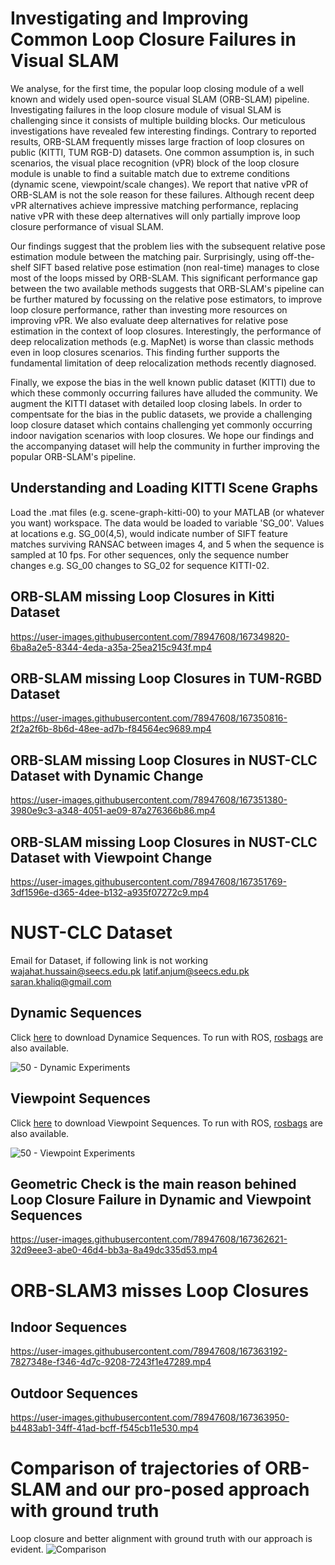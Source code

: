 # Investigating and Improving Common Loop Closure Failures in Visual SLAM
We analyse, for the first time, the popular loop closing module of a well known and widely used open-source visual SLAM (ORB-SLAM) pipeline. Investigating failures in the loop closure module of visual SLAM is challenging since it consists of multiple building blocks. Our meticulous investigations have revealed few interesting findings. 
Contrary to reported results, ORB-SLAM frequently misses large fraction of loop closures on public (KITTI, TUM RGB-D) datasets. One common assumption is, in such scenarios, the visual place recognition (vPR) block of the loop closure module is unable to find a suitable match due to extreme conditions (dynamic scene, viewpoint/scale changes). We report that native vPR of ORB-SLAM is not the sole reason for these failures. Although recent deep vPR alternatives achieve impressive matching performance, replacing native vPR with these deep alternatives will only partially improve loop closure performance of visual SLAM. 

Our findings suggest that the problem lies with the subsequent relative pose estimation module between the matching pair. Surprisingly, using off-the-shelf SIFT based relative pose estimation (non real-time) manages to close most of the loops missed by ORB-SLAM. This significant performance gap between the two available methods suggests that ORB-SLAM's pipeline can be further matured by focussing on the relative pose estimators, to improve loop closure performance, rather than investing more resources on improving vPR. We also evaluate deep alternatives for relative pose estimation in the context of loop closures. Interestingly, the performance of deep relocalization methods (e.g. MapNet) is worse than classic methods even in loop closures scenarios. This finding further supports the fundamental limitation of deep relocalization methods recently diagnosed. 

Finally, we expose the bias in the well known public dataset (KITTI) due to which these commonly occurring failures have alluded the community. We augment the KITTI dataset with detailed loop closing labels. In order to compentsate for the bias in the public datasets, we provide a challenging loop closure dataset which contains challenging yet commonly occurring indoor navigation scenarios with loop closures. We hope our findings and the accompanying dataset will help the community in further improving the popular ORB-SLAM's pipeline.

## Understanding and Loading KITTI Scene Graphs
Load the .mat files (e.g. scene-graph-kitti-00) to your MATLAB (or whatever you want) workspace. The data would be loaded to variable 'SG_00'. Values at locations e.g. SG_00(4,5), would indicate number of SIFT feature matches surviving RANSAC between images 4, and 5 when the sequence is sampled at 10 fps. For other sequences, only the sequence number changes e.g. SG_00 changes to SG_02 for sequence KITTI-02.

## ORB-SLAM missing Loop Closures in Kitti Dataset
https://user-images.githubusercontent.com/78947608/167349820-6ba8a2e5-8344-4eda-a35a-25ea215c943f.mp4

## ORB-SLAM missing Loop Closures in TUM-RGBD Dataset
https://user-images.githubusercontent.com/78947608/167350816-2f2a2f6b-8b6d-48ee-ad7b-f84564ec9689.mp4

## ORB-SLAM missing Loop Closures in NUST-CLC Dataset with Dynamic Change
https://user-images.githubusercontent.com/78947608/167351380-3980e9c3-a348-4051-ae09-87a276366b86.mp4

## ORB-SLAM missing Loop Closures in NUST-CLC Dataset with Viewpoint Change
https://user-images.githubusercontent.com/78947608/167351769-3df1596e-d365-4dee-b132-a935f07272c9.mp4


# NUST-CLC Dataset
Email for Dataset, if following link is not working
wajahat.hussain@seecs.edu.pk
latif.anjum@seecs.edu.pk
saran.khaliq@gmail.com

## Dynamic Sequences
Click [here](https://drive.google.com/drive/folders/1-4cPT6h8jgzjqVbbZInyp3XrXTaWNxBD?usp=sharing) to download Dynamice Sequences. To run with ROS, [rosbags](https://drive.google.com/drive/folders/1kaQB88lQgl7aUKUm0CVUlgg-bJI9Oda0?usp=sharing) are also available.

![50 - Dynamic Experiments](https://user-images.githubusercontent.com/78947608/167354052-be84e537-b1de-489a-ad14-66e3c5716653.jpg)

## Viewpoint Sequences
Click [here](https://drive.google.com/drive/folders/11bOqQBHUmLUUMoB6JfUlBQz8VKaIvWkL?usp=sharing) to download Viewpoint Sequences. To run with ROS, [rosbags](https://drive.google.com/drive/folders/1rt6WpCodpaPnXxQijNK9vOodPPHttQZx?usp=sharing) are also available. 

![50 - Viewpoint Experiments](https://user-images.githubusercontent.com/78947608/167355509-c94b5b28-68fa-4705-9093-c35a40f2dad5.jpg)

## Geometric Check is the main reason behined Loop Closure Failure in Dynamic and Viewpoint Sequences

https://user-images.githubusercontent.com/78947608/167362621-32d9eee3-abe0-46d4-bb3a-8a49dc335d53.mp4


# ORB-SLAM3 misses Loop Closures 

## Indoor Sequences 

https://user-images.githubusercontent.com/78947608/167363192-7827348e-f346-4d7c-9208-7243f1e47289.mp4

## Outdoor Sequences 

https://user-images.githubusercontent.com/78947608/167363950-b4483ab1-34ff-41ad-bcff-f545cb11e530.mp4


# Comparison of trajectories of ORB-SLAM and our pro-posed approach with ground truth

Loop closure and better alignment with ground truth with our approach is evident.
![Comparison](https://user-images.githubusercontent.com/78947608/167364467-c16e9c5c-c712-4a65-9321-2b30e6d79adb.png)




